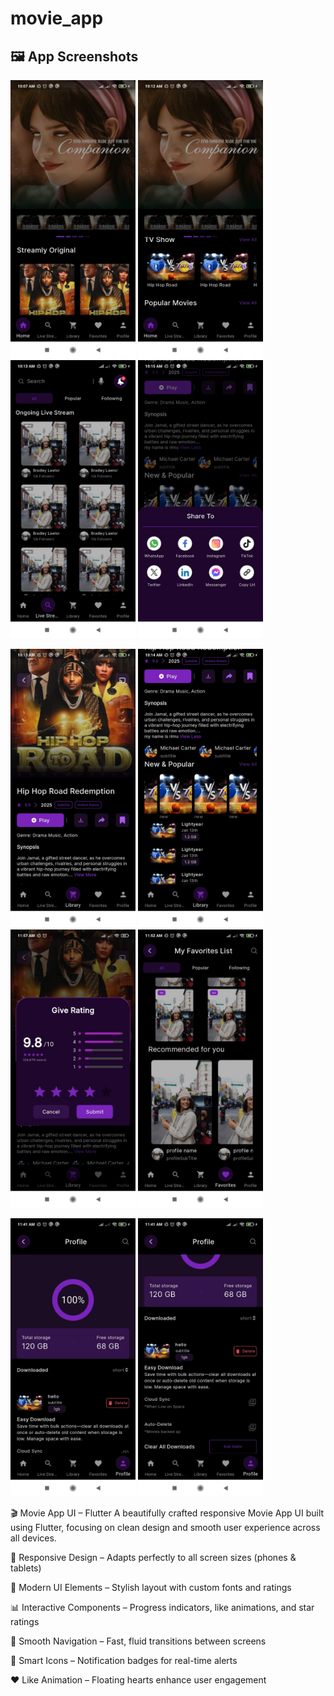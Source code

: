 # movie_app


## 🖼 App Screenshots

<p float="left">
 <img src="assets/screenshots/home.jfif" width="200"/>
  <img src="assets/screenshots/home1.jfif" width="200"/>
  <img src="assets/screenshots/live_stream.jfif" width="200"/>
  <img src="assets/screenshots/shear.jfif" width="200"/>
</p>
<p float="left">
 <img src="assets/screenshots/lubrary.jfif" width="200"/>
  <img src="assets/screenshots/library1.jfif" width="200"/>
  <img src="assets/screenshots/rating.jfif" width="200"/>
  <img src="assets/screenshots/favorites.jfif" width="200"/>
</p>
<p float="left">
 <img src="assets/screenshots/profile.jfif" width="200"/>
  <img src="assets/screenshots/profile1.jfif" width="200"/>
</p>

🎬 Movie App UI – Flutter
A beautifully crafted responsive Movie App UI built using Flutter, focusing on clean design and smooth user experience across all devices.


🔁 Responsive Design – Adapts perfectly to all screen sizes (phones & tablets)

🎨 Modern UI Elements – Stylish layout with custom fonts and ratings

📊 Interactive Components – Progress indicators, like animations, and star ratings

🔄 Smooth Navigation – Fast, fluid transitions between screens

🔔 Smart Icons – Notification badges for real-time alerts

❤️ Like Animation – Floating hearts enhance user engagement

